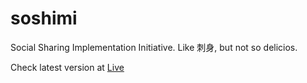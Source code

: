 # soshimi
Social Sharing Implementation Initiative. Like 刺身, but not so delicios.

Check latest version at [Live](https://soshimi.web.app/)
